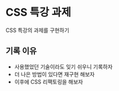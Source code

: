 # CSS 특강 과제

CSS 특강의 과제를 구현하기

## 기록 이유

- 사용했었던 기술이라도 잊기 쉬우니 기록하자
- 더 나은 방법이 있다면 재구현 해보자
- 이후에 CSS 리팩토링을 해보자
